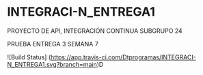 # INTEGRACI-N_ENTREGA1
PROYECTO DE API, INTEGRACIÓN CONTINUA SUBGRUPO 24

PRUEBA ENTREGA 3 SEMANA 7

![Build Status] (https://app.travis-ci.com/Dtprogramas/INTEGRACI-N_ENTREGA1.svg?branch=main)D


